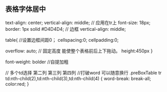## 表格字体居中

text-align: center; 
vertical-align: middle; // 应用在tr上
font-size: 18px;
border: 1px solid #D4D4D4; // 边框
vertical-align: middle;

table{ //设置边框间距0；
 cellspacing:0;
 cellpadding:0;
 
  overflow: auto; // 固定高度 能使整个表格前后上下拖动。
  height:450px
}

font-weight: bolder //自提加粗
 
// 多个td选择 第二列 第三列 第四列 //打破word 可以随意换行
.preBoxTable tr td:nth-child(2),td:nth-child(3),td:nth-child(4) {
    word-break: break-all;
    color:red;
}

